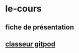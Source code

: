 # le-cours

## fiche de présentation

## [classeur gitpod](https://jaune29-lecours-o5l7d9vrz1z.ws-eu64.gitpod.io/)



